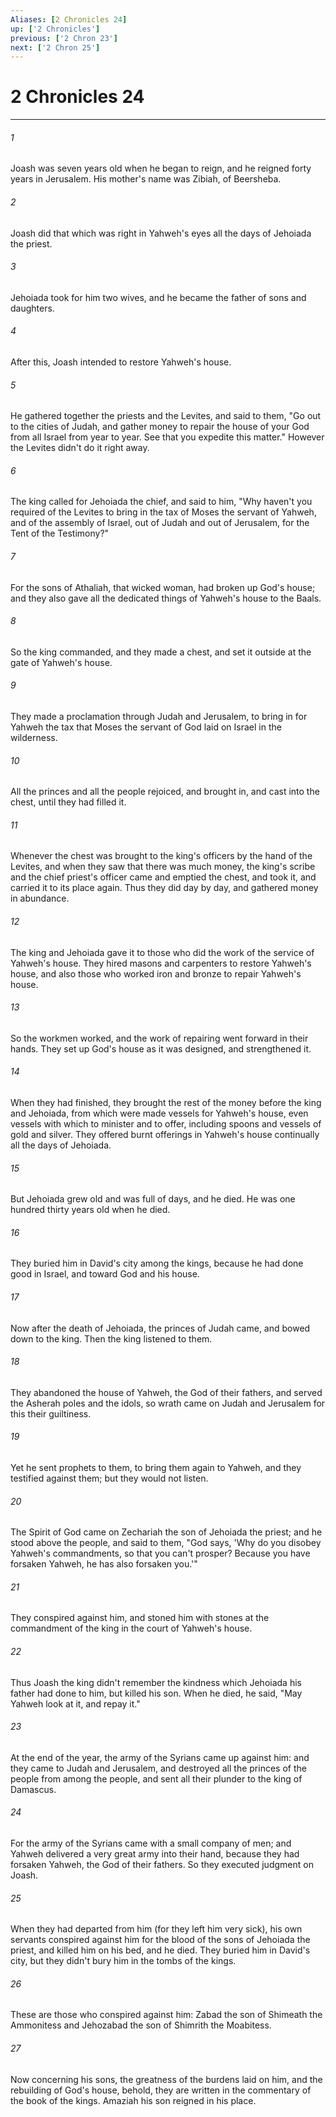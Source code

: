 ```yaml
---
Aliases: [2 Chronicles 24]
up: ['2 Chronicles']
previous: ['2 Chron 23']
next: ['2 Chron 25']
---
```

# 2 Chronicles 24
***





###### 1 

Joash was seven years old when he began to reign, and he reigned forty years in Jerusalem. His mother's name was Zibiah, of Beersheba. 



###### 2 

Joash did that which was right in Yahweh's eyes all the days of Jehoiada the priest. 



###### 3 

Jehoiada took for him two wives, and he became the father of sons and daughters. 



###### 4 

After this, Joash intended to restore Yahweh's house. 



###### 5 

He gathered together the priests and the Levites, and said to them, "Go out to the cities of Judah, and gather money to repair the house of your God from all Israel from year to year. See that you expedite this matter." However the Levites didn't do it right away. 



###### 6 

The king called for Jehoiada the chief, and said to him, "Why haven't you required of the Levites to bring in the tax of Moses the servant of Yahweh, and of the assembly of Israel, out of Judah and out of Jerusalem, for the Tent of the Testimony?" 



###### 7 

For the sons of Athaliah, that wicked woman, had broken up God's house; and they also gave all the dedicated things of Yahweh's house to the Baals. 



###### 8 

So the king commanded, and they made a chest, and set it outside at the gate of Yahweh's house. 



###### 9 

They made a proclamation through Judah and Jerusalem, to bring in for Yahweh the tax that Moses the servant of God laid on Israel in the wilderness. 



###### 10 

All the princes and all the people rejoiced, and brought in, and cast into the chest, until they had filled it. 



###### 11 

Whenever the chest was brought to the king's officers by the hand of the Levites, and when they saw that there was much money, the king's scribe and the chief priest's officer came and emptied the chest, and took it, and carried it to its place again. Thus they did day by day, and gathered money in abundance. 



###### 12 

The king and Jehoiada gave it to those who did the work of the service of Yahweh's house. They hired masons and carpenters to restore Yahweh's house, and also those who worked iron and bronze to repair Yahweh's house. 



###### 13 

So the workmen worked, and the work of repairing went forward in their hands. They set up God's house as it was designed, and strengthened it. 



###### 14 

When they had finished, they brought the rest of the money before the king and Jehoiada, from which were made vessels for Yahweh's house, even vessels with which to minister and to offer, including spoons and vessels of gold and silver. They offered burnt offerings in Yahweh's house continually all the days of Jehoiada. 



###### 15 

But Jehoiada grew old and was full of days, and he died. He was one hundred thirty years old when he died. 



###### 16 

They buried him in David's city among the kings, because he had done good in Israel, and toward God and his house. 



###### 17 

Now after the death of Jehoiada, the princes of Judah came, and bowed down to the king. Then the king listened to them. 



###### 18 

They abandoned the house of Yahweh, the God of their fathers, and served the Asherah poles and the idols, so wrath came on Judah and Jerusalem for this their guiltiness. 



###### 19 

Yet he sent prophets to them, to bring them again to Yahweh, and they testified against them; but they would not listen. 



###### 20 

The Spirit of God came on Zechariah the son of Jehoiada the priest; and he stood above the people, and said to them, "God says, 'Why do you disobey Yahweh's commandments, so that you can't prosper? Because you have forsaken Yahweh, he has also forsaken you.'" 



###### 21 

They conspired against him, and stoned him with stones at the commandment of the king in the court of Yahweh's house. 



###### 22 

Thus Joash the king didn't remember the kindness which Jehoiada his father had done to him, but killed his son. When he died, he said, "May Yahweh look at it, and repay it." 



###### 23 

At the end of the year, the army of the Syrians came up against him: and they came to Judah and Jerusalem, and destroyed all the princes of the people from among the people, and sent all their plunder to the king of Damascus. 



###### 24 

For the army of the Syrians came with a small company of men; and Yahweh delivered a very great army into their hand, because they had forsaken Yahweh, the God of their fathers. So they executed judgment on Joash. 



###### 25 

When they had departed from him (for they left him very sick), his own servants conspired against him for the blood of the sons of Jehoiada the priest, and killed him on his bed, and he died. They buried him in David's city, but they didn't bury him in the tombs of the kings. 



###### 26 

These are those who conspired against him: Zabad the son of Shimeath the Ammonitess and Jehozabad the son of Shimrith the Moabitess. 



###### 27 

Now concerning his sons, the greatness of the burdens laid on him, and the rebuilding of God's house, behold, they are written in the commentary of the book of the kings. Amaziah his son reigned in his place.
